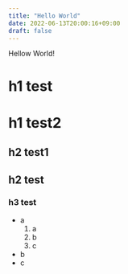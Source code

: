```yaml
---
title: "Hello World"
date: 2022-06-13T20:00:16+09:00
draft: false
---
```


Hellow World!

h1 test
========

# h1 test2

h2 test1
--------

## h2 test

### h3 test

* a
    1. a
    2. b
    3. c
* b
* c
